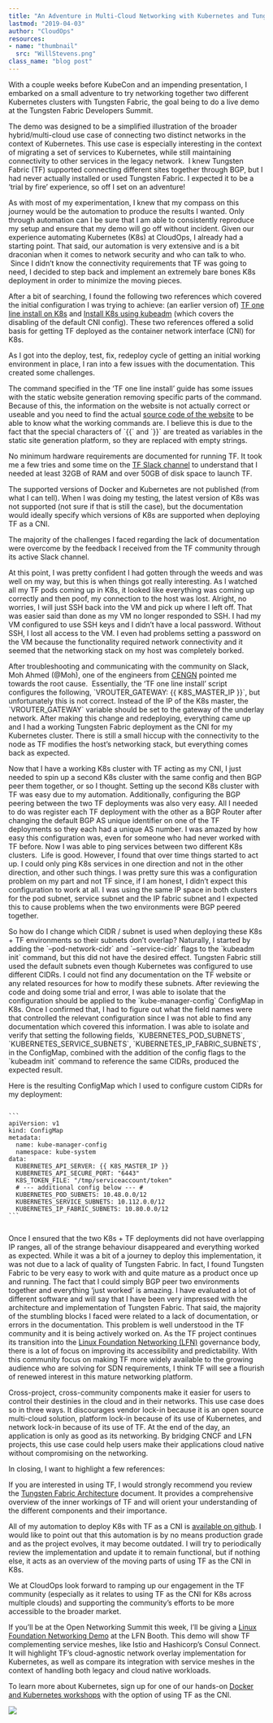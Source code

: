 ```yaml
---
title: "An Adventure in Multi-Cloud Networking with Kubernetes and Tungsten Fabric"
lastmod: "2019-04-03"
author: "CloudOps"
resources:
- name: "thumbnail"
  src: "WillStevens.png"
class_name: "blog post"
---
```


<p>With a couple weeks before KubeCon and an impending presentation, I embarked on a small adventure to try networking together two different Kubernetes clusters with Tungsten Fabric, the goal being to do a live demo at the Tungsten Fabric Developers Summit.</p>

<p>The demo was designed to be a simplified illustration of the broader hybrid/multi-cloud use case of connecting two distinct networks in the context of Kubernetes. This use case is especially interesting in the context of migrating a set of services to Kubernetes, while still maintaining connectivity to other services in the legacy network. &nbsp;I knew Tungsten Fabric (TF) supported connecting different sites together through BGP, but I had never actually installed or used Tungsten Fabric. I expected it to be a ‘trial by fire’ experience, so off I set on an adventure!</p>

<p>As with most of my experimentation, I knew that my compass on this journey would be the automation to produce the results I wanted. Only through automation can I be sure that I am able to consistently reproduce my setup and ensure that my demo will go off without incident. Given our experience automating Kubernetes (K8s) at CloudOps, I already had a starting point. That said, our automation is very extensive and is a bit draconian when it comes to network security and who can talk to who. &nbsp;Since I didn’t know the connectivity requirements that TF was going to need, I decided to step back and implement an extremely bare bones K8s deployment in order to minimize the moving pieces.</p>

<p>After a bit of searching, I found the following two references which covered the initial configuration I was trying to achieve: (an earlier version of) <a href="https://tungstenfabric.github.io/website/Tungsten-Fabric-Centos-one-line-install-on-k8s.html">TF one line install on K8s</a> and <a href="https://github.com/Juniper/contrail-controller/wiki/Install-K8s-using-Kubeadm">Install K8s using kubeadm</a> (which covers the disabling of the default CNI config). These two references offered a solid basis for getting TF deployed as the container network interface (CNI) for K8s. &nbsp;</p>

<p>As I got into the deploy, test, fix, redeploy cycle of getting an initial working environment in place, I ran into a few issues with the documentation. This created some challenges.</p>
<div class="tabbed-text">
<p>The command specified in the ‘TF one line install’ guide has some issues with the static website generation removing specific parts of the command. Because of this, the information on the website is not actually correct or useable and you need to find the actual <a href="https://github.com/tungstenfabric/website/blob/master/Tungsten-Fabric-Centos-one-line-install-on-k8s.md">source code of the website</a> to be able to know what the working commands are. I believe this is due to the fact that the special characters of `{{` and `}}` are treated as variables in the static site generation platform, so they are replaced with empty strings.</p>
<p>No minimum hardware requirements are documented for running TF. It took me a few tries and some time on the <a href="https://tungstenfabric.slack.com">TF Slack channel</a> to understand that I needed at least 32GB of RAM and over 50GB of disk space to launch TF.</p>
<p>The supported versions of Docker and Kubernetes are not published (from what I can tell). When I was doing my testing, the latest version of K8s was not supported (not sure if that is still the case), but the documentation would ideally specify which versions of K8s are supported when deploying TF as a CNI.</p></div>

<p>The majority of the challenges I faced regarding the lack of documentation were overcome by the feedback I received from the TF community through its active Slack channel.</p>

<p>At this point, I was pretty confident I had gotten through the weeds and was well on my way, but this is when things got really interesting. As I watched all my TF pods coming up in K8s, it looked like everything was coming up correctly and then poof, my connection to the host was lost. Alright, no worries, I will just SSH back into the VM and pick up where I left off. That was easier said than done as my VM no longer responded to SSH. I had my VM configured to use SSH keys and I didn’t have a local password. Without SSH, I lost all access to the VM. I even had problems setting a password on the VM because the functionality required network connectivity and it seemed that the networking stack on my host was completely borked.</p>

<p>After troubleshooting and communicating with the community on Slack, Moh Ahmed (@Moh), one of the engineers from <a href="https://www.cengn.ca/">CENGN</a> pointed me towards the root cause. &nbsp;Essentially, the ‘TF one line install’ script configures the following, `VROUTER_GATEWAY: {{ K8S_MASTER_IP }}`, but unfortunately this is not correct. Instead of the IP of the K8s master, the `VROUTER_GATEWAY` variable should be set to the gateway of the underlay network. After making this change and redeploying, everything came up and I had a working Tungsten Fabric deployment as the CNI for my Kubernetes cluster. There is still a small hiccup with the connectivity to the node as TF modifies the host’s networking stack, but everything comes back as expected.</p>

<p>Now that I have a working K8s cluster with TF acting as my CNI, I just needed to spin up a second K8s cluster with the same config and then BGP peer them together, or so I thought. Setting up the second K8s cluster with TF was easy due to my automation. Additionally, configuring the BGP peering between the two TF deployments was also very easy. All I needed to do was register each TF deployment with the other as a BGP Router after changing the default BGP AS unique identifier on one of the TF deployments so they each had a unique AS number. I was amazed by how easy this configuration was, even for someone who had never worked with TF before. Now I was able to ping services between two different K8s clusters. &nbsp;Life is good. However, I found that over time things started to act up. I could only ping K8s services in one direction and not in the other direction, and other such things. I was pretty sure this was a configuration problem on my part and not TF since, if I am honest, I didn’t expect this configuration to work at all. I was using the same IP space in both clusters for the pod subnet, service subnet and the IP fabric subnet and I expected this to cause problems when the two environments were BGP peered together.</p>

<p>So how do I change which CIDR / subnet is used when deploying these K8s + TF environments so their subnets don’t overlap? Naturally, I started by adding the `–pod-network-cidr` and `–service-cidr` flags to the `kubeadm init` command, but this did not have the desired effect. Tungsten Fabric still used the default subnets even though Kubernetes was configured to use different CIDRs. I could not find any documentation on the TF website or any related resources for how to modify these subnets. After reviewing the code and doing some trial and error, I was able to isolate that the configuration should be applied to the `kube-manager-config` ConfigMap in K8s. Once I confirmed that, I had to figure out what the field names were that controlled the relevant configuration since I was not able to find any documentation which covered this information. I was able to isolate and verify that setting the following fields, `KUBERNETES_POD_SUBNETS`, `KUBERNETES_SERVICE_SUBNETS`, `KUBERNETES_IP_FABRIC_SUBNETS`, in the ConfigMap, combined with the addition of the config flags to the `kubeadm init` command to reference the same CIDRs, produced the expected result.</p>

<p>Here is the resulting ConfigMap which I used to configure custom CIDRs for my deployment:</p>

<pre><code>
```
apiVersion: v1
kind: ConfigMap
metadata:
  name: kube-manager-config
  namespace: kube-system
data:
  KUBERNETES_API_SERVER: {{ K8S_MASTER_IP }}
  KUBERNETES_API_SECURE_PORT: "6443"
  K8S_TOKEN_FILE: "/tmp/serviceaccount/token"
  # --- additional config below --- #
  KUBERNETES_POD_SUBNETS: 10.48.0.0/12
  KUBERNETES_SERVICE_SUBNETS: 10.112.0.0/12
  KUBERNETES_IP_FABRIC_SUBNETS: 10.80.0.0/12
```

</code></pre>

<p>Once I ensured that the two K8s + TF deployments did not have overlapping IP ranges, all of the strange behaviour disappeared and everything worked as expected. While it was a bit of a journey to deploy this implementation, it was not due to a lack of quality of Tungsten Fabric. In fact, I found Tungsten Fabric to be very easy to work with and quite mature as a product once up and running. The fact that I could simply BGP peer two environments together and everything ‘just worked’ is amazing. I have evaluated a lot of different software and will say that I have been very impressed with the architecture and implementation of Tungsten Fabric. That said, the majority of the stumbling blocks I faced were related to a lack of documentation, or errors in the documentation. This problem is well understood in the TF community and it is being actively worked on. As the TF project continues its transition into the <a href="https://www.linuxfoundation.org/press-release/2018/08/linux-foundation-networking-lfn-continues-rapid-global-growth-with-addition-of-eight-new-members/">Linux Foundation Networking (LFN)</a> governance body, there is a lot of focus on improving its accessibility and predictability. With this community focus on making TF more widely available to the growing audience who are solving for SDN requirements, I think TF will see a flourish of renewed interest in this mature networking platform.</p>

<p>Cross-project, cross-community components make it easier for users to control their destinies in the cloud and in their networks. This use case does so in three ways. It discourages vendor lock-in because it is an open source multi-cloud solution, platform lock-in because of its use of Kubernetes, and network lock-in because of its use of TF. At the end of the day, an application is only as good as its networking. By bridging CNCF and LFN projects, this use case could help users make their applications cloud native without compromising on the networking.</p>

<p>In closing, I want to highlight a few references:</p>

<div class="tabbed-text">
<p>If you are interested in using TF, I would strongly recommend you review the <a href="https://tungstenfabric.github.io/website/Tungsten-Fabric-Architecture.html">Tungsten Fabric Architecture</a> document. It provides a comprehensive overview of the inner workings of TF and will orient your understanding of the different components and their importance.</p>
<p>All of my automation to deploy K8s with TF as a CNI is <a href="https://github.com/cloudops/k8s_tf_demo">available on github</a>. I would like to point out that this automation is by no means production grade and as the project evolves, it may become outdated. I will try to periodically review the implementation and update it to remain functional, but if nothing else, it acts as an overview of the moving parts of using TF as the CNI in K8s.</p>
</div>

<p>We at CloudOps look forward to ramping up our engagement in the TF community (especially as it relates to using TF as the CNI for K8s across multiple clouds) and supporting the community’s efforts to be more accessible to the broader market.</p>

<p>If you’ll be at the Open Networking Summit this week, I’ll be giving a <a href="https://events.linuxfoundation.org/events/open-networking-summit-north-america-2019/features-and-add-ons/lf-networking-demos/">Linux Foundation Networking Demo</a> at the LFN Booth. This demo will show TF complementing service meshes, like Istio and Hashicorp’s Consul Connect. It will highlight TF’s cloud-agnostic network overlay implementation for Kubernetes, as well as compare its integration with service meshes in the context of handling both legacy and cloud native workloads.</p>

<p>To learn more about Kubernetes, sign up for one of our hands-on <a href="/workshops/">Docker and Kubernetes workshops</a> with the option of using TF as the CNI.</p>

<div class="row">
    <div class="col-xl-8 offset-xl-2 col-lg-10 offset-lg-1 col-md-10 offset-md-1 col-sm-12 col-xs-12 cta-image">
        <a href="/workshops">
      <img src="/images/blog/cta/devops-workshop.webp">
      </a>
    </div>
</div>